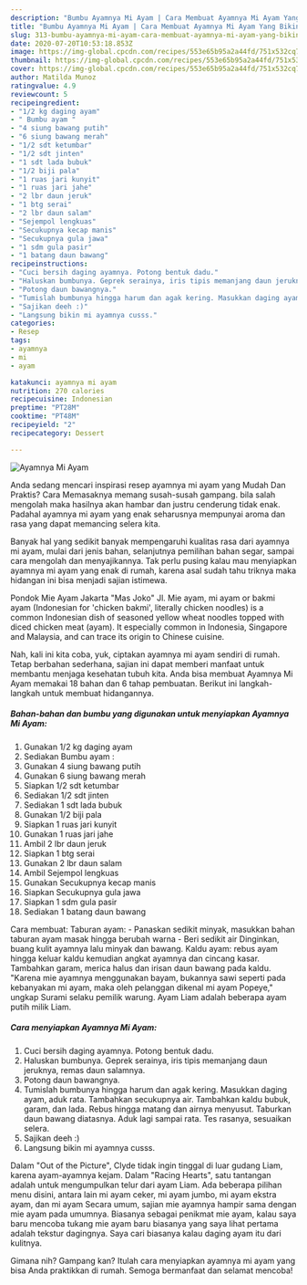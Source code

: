 ```yaml
---
description: "Bumbu Ayamnya Mi Ayam | Cara Membuat Ayamnya Mi Ayam Yang Bikin Ngiler"
title: "Bumbu Ayamnya Mi Ayam | Cara Membuat Ayamnya Mi Ayam Yang Bikin Ngiler"
slug: 313-bumbu-ayamnya-mi-ayam-cara-membuat-ayamnya-mi-ayam-yang-bikin-ngiler
date: 2020-07-20T10:53:18.853Z
image: https://img-global.cpcdn.com/recipes/553e65b95a2a44fd/751x532cq70/ayamnya-mi-ayam-foto-resep-utama.jpg
thumbnail: https://img-global.cpcdn.com/recipes/553e65b95a2a44fd/751x532cq70/ayamnya-mi-ayam-foto-resep-utama.jpg
cover: https://img-global.cpcdn.com/recipes/553e65b95a2a44fd/751x532cq70/ayamnya-mi-ayam-foto-resep-utama.jpg
author: Matilda Munoz
ratingvalue: 4.9
reviewcount: 5
recipeingredient:
- "1/2 kg daging ayam"
- " Bumbu ayam "
- "4 siung bawang putih"
- "6 siung bawang merah"
- "1/2 sdt ketumbar"
- "1/2 sdt jinten"
- "1 sdt lada bubuk"
- "1/2 biji pala"
- "1 ruas jari kunyit"
- "1 ruas jari jahe"
- "2 lbr daun jeruk"
- "1 btg serai"
- "2 lbr daun salam"
- "Sejempol lengkuas"
- "Secukupnya kecap manis"
- "Secukupnya gula jawa"
- "1 sdm gula pasir"
- "1 batang daun bawang"
recipeinstructions:
- "Cuci bersih daging ayamnya. Potong bentuk dadu."
- "Haluskan bumbunya. Geprek serainya, iris tipis memanjang daun jeruknya, remas daun salamnya."
- "Potong daun bawangnya."
- "Tumislah bumbunya hingga harum dan agak kering. Masukkan daging ayam, aduk rata. Tambahkan secukupnya air. Tambahkan kaldu bubuk, garam, dan lada. Rebus hingga matang dan airnya menyusut. Taburkan daun bawang diatasnya. Aduk lagi sampai rata. Tes rasanya, sesuaikan selera."
- "Sajikan deeh :)"
- "Langsung bikin mi ayamnya cusss."
categories:
- Resep
tags:
- ayamnya
- mi
- ayam

katakunci: ayamnya mi ayam 
nutrition: 270 calories
recipecuisine: Indonesian
preptime: "PT28M"
cooktime: "PT48M"
recipeyield: "2"
recipecategory: Dessert

---
```



![Ayamnya Mi Ayam](https://img-global.cpcdn.com/recipes/553e65b95a2a44fd/751x532cq70/ayamnya-mi-ayam-foto-resep-utama.jpg)

Anda sedang mencari inspirasi resep ayamnya mi ayam yang Mudah Dan Praktis? Cara Memasaknya memang susah-susah gampang. bila salah mengolah maka hasilnya akan hambar dan justru cenderung tidak enak. Padahal ayamnya mi ayam yang enak seharusnya mempunyai aroma dan rasa yang dapat memancing selera kita.

Banyak hal yang sedikit banyak mempengaruhi kualitas rasa dari ayamnya mi ayam, mulai dari jenis bahan, selanjutnya pemilihan bahan segar, sampai cara mengolah dan menyajikannya. Tak perlu pusing kalau mau menyiapkan ayamnya mi ayam yang enak di rumah, karena asal sudah tahu triknya maka hidangan ini bisa menjadi sajian istimewa.

Pondok Mie Ayam Jakarta &#34;Mas Joko&#34; Jl. Mie ayam, mi ayam or bakmi ayam (Indonesian for &#39;chicken bakmi&#39;, literally chicken noodles) is a common Indonesian dish of seasoned yellow wheat noodles topped with diced chicken meat (ayam). It especially common in Indonesia, Singapore and Malaysia, and can trace its origin to Chinese cuisine.


Nah, kali ini kita coba, yuk, ciptakan ayamnya mi ayam sendiri di rumah. Tetap berbahan sederhana, sajian ini dapat memberi manfaat untuk membantu menjaga kesehatan tubuh kita. Anda bisa membuat Ayamnya Mi Ayam memakai 18 bahan dan 6 tahap pembuatan. Berikut ini langkah-langkah untuk membuat hidangannya.

<!--inarticleads1-->

##### Bahan-bahan dan bumbu yang digunakan untuk menyiapkan Ayamnya Mi Ayam:

1. Gunakan 1/2 kg daging ayam
1. Sediakan  Bumbu ayam :
1. Gunakan 4 siung bawang putih
1. Gunakan 6 siung bawang merah
1. Siapkan 1/2 sdt ketumbar
1. Sediakan 1/2 sdt jinten
1. Sediakan 1 sdt lada bubuk
1. Gunakan 1/2 biji pala
1. Siapkan 1 ruas jari kunyit
1. Gunakan 1 ruas jari jahe
1. Ambil 2 lbr daun jeruk
1. Siapkan 1 btg serai
1. Gunakan 2 lbr daun salam
1. Ambil Sejempol lengkuas
1. Gunakan Secukupnya kecap manis
1. Siapkan Secukupnya gula jawa
1. Siapkan 1 sdm gula pasir
1. Sediakan 1 batang daun bawang


Cara membuat: Taburan ayam: - Panaskan sedikit minyak, masukkan bahan taburan ayam masak hingga berubah warna - Beri sedikit air Dinginkan, buang kulit ayamnya lalu minyak dan bawang. Kaldu ayam: rebus ayam hingga keluar kaldu kemudian angkat ayamnya dan cincang kasar. Tambahkan garam, merica halus dan irisan daun bawang pada kaldu. &#34;Karena mie ayamnya menggunakan bayam, bukannya sawi seperti pada kebanyakan mi ayam, maka oleh pelanggan dikenal mi ayam Popeye,&#34; ungkap Surami selaku pemilik warung. Ayam Liam adalah beberapa ayam putih milik Liam. 

<!--inarticleads2-->

##### Cara menyiapkan Ayamnya Mi Ayam:

1. Cuci bersih daging ayamnya. Potong bentuk dadu.
1. Haluskan bumbunya. Geprek serainya, iris tipis memanjang daun jeruknya, remas daun salamnya.
1. Potong daun bawangnya.
1. Tumislah bumbunya hingga harum dan agak kering. Masukkan daging ayam, aduk rata. Tambahkan secukupnya air. Tambahkan kaldu bubuk, garam, dan lada. Rebus hingga matang dan airnya menyusut. Taburkan daun bawang diatasnya. Aduk lagi sampai rata. Tes rasanya, sesuaikan selera.
1. Sajikan deeh :)
1. Langsung bikin mi ayamnya cusss.


Dalam &#34;Out of the Picture&#34;, Clyde tidak ingin tinggal di luar gudang Liam, karena ayam-ayamnya kejam. Dalam &#34;Racing Hearts&#34;, satu tantangan adalah untuk mengumpulkan telur dari ayam Liam. Ada beberapa pilihan menu disini, antara lain mi ayam ceker, mi ayam jumbo, mi ayam ekstra ayam, dan mi ayam Secara umum, sajian mie ayamnya hampir sama dengan mie ayam pada umumnya. Biasanya sebagai penikmat mie ayam, kalau saya baru mencoba tukang mie ayam baru biasanya yang saya lihat pertama adalah tekstur dagingnya. Saya cari biasanya kalau daging ayam itu dari kulitnya. 

Gimana nih? Gampang kan? Itulah cara menyiapkan ayamnya mi ayam yang bisa Anda praktikkan di rumah. Semoga bermanfaat dan selamat mencoba!
